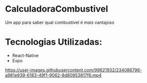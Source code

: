 # CalculadoraCombustivel
Um app para saber qual combustivel é mais vantajoso

# Tecnologias Utilizadas: 
- React-Native 
- Expo

https://user-images.githubusercontent.com/99621932/234086796-a981e939-6183-49f1-9062-8d80953817f6.mp4

